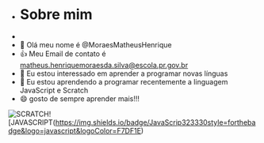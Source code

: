 - # Sobre mim
- 
- 👋 Olá meu nome é @MoraesMatheusHenrique
- 👍 Meu Email de contato é matheus.henriquemoraesda.silva@escola.pr.gov.br
- 👀 Eu estou interessado em aprender a programar novas línguas
- 🌱 Eu estou aprendendo a programar recentemente a linguagem JavaScript e Scratch
- :smile: gosto de sempre aprender mais!!!

![SCRATCH](https://img.shields.io/badge/Scratch-4D97FF?style=for-the-badge&logo=Scratch&logoColor=white)![JAVASCRIPT(https://img.shields.io/badge/JavaScrip323330style=forthebadge&logo=javascript&logoColor=F7DF1E)
